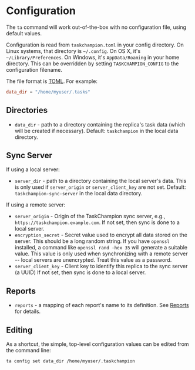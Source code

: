 # Configuration

The `ta` command will work out-of-the-box with no configuration file, using default values.

Configuration is read from `taskchampion.toml` in your config directory.
On Linux systems, that directory is `~/.config`.
On OS X, it's `~/Library/Preferences`.
On Windows, it's `AppData/Roaming` in your home directory.
This can be overridden by setting `TASKCHAMPION_CONFIG` to the configuration filename.

The file format is [TOML](https://toml.io/).
For example:

```toml
data_dir = "/home/myuser/.tasks"
```

## Directories

* `data_dir` - path to a directory containing the replica's task data (which will be created if necessary).
  Default: `taskchampion` in the local data directory.

## Sync Server

If using a local server:

* `server_dir` - path to a directory containing the local server's data.
  This is only used if `server_origin` or `server_client_key` are not set.
  Default: `taskchampion-sync-server` in the local data directory.

If using a remote server:

* `server_origin` - Origin of the TaskChampion sync server, e.g., `https://taskchampion.example.com`.
  If not set, then sync is done to a local server.
* `encryption_secret` - Secret value used to encrypt all data stored on the server.
  This should be a long random string.
  If you have `openssl` installed, a command like `openssl rand -hex 35` will generate a suitable value.
  This value is only used when synchronizing with a remote server -- local servers are unencrypted.
  Treat this value as a password.
* `server_client_key` -  Client key to identify this replica to the sync server (a UUID)
  If not set, then sync is done to a local server.

## Reports

* `reports` - a mapping of each report's name to its definition.
  See [Reports](./reports.md) for details.

## Editing

As a shortcut, the simple, top-level configuration values can be edited from the command line:

```shell
ta config set data_dir /home/myuser/.taskchampion
```
